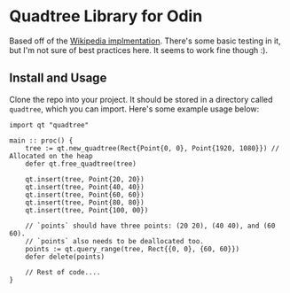 # Quadtree Library for Odin

Based off of the [Wikipedia implmentation](https://en.wikipedia.org/wiki/Quadtree). There's some basic testing in it, but I'm not sure of best practices here. It seems to work
fine though :).

## Install and Usage

Clone the repo into your project. It should be stored in a directory called `quadtree`, which you can import. Here's some example usage below:

```odin
import qt "quadtree"

main :: proc() {
	tree := qt.new_quadtree(Rect{Point{0, 0}, Point{1920, 1080}}) // Allocated on the heap
	defer qt.free_quadtree(tree)

	qt.insert(tree, Point{20, 20})
	qt.insert(tree, Point{40, 40})
	qt.insert(tree, Point{60, 60})
	qt.insert(tree, Point{80, 80})
	qt.insert(tree, Point{100, 00})

	// `points` should have three points: (20 20), (40 40), and (60 60).
	// `points` also needs to be deallocated too.
	points := qt.query_range(tree, Rect{{0, 0}, {60, 60}})
	defer delete(points)

	// Rest of code....
}
```
